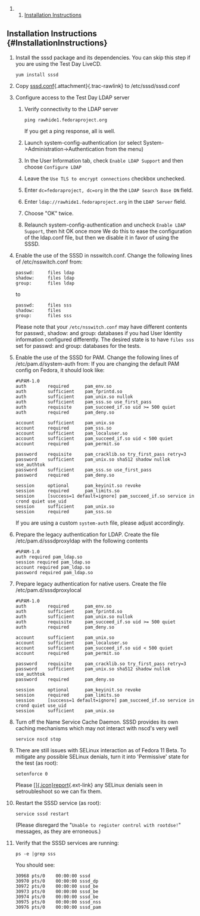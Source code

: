 <div class="wiki-toc">

1.  1.  [Installation Instructions](#InstallationInstructions)

</div>

Installation Instructions {#InstallationInstructions}
-------------------------

1.  Install the sssd package and its dependencies. You can skip this
    step if you are using the Test Day LiveCD.

    ``` {.wiki}
    yum install sssd
    ```

2.  Copy
    [sssd.conf](https://fedorahosted.org/sssd/attachment/wiki/Fedora_11_Test_Day/sssd.conf "Attachment 'sssd.conf' in Fedora_11_Test_Day"){.attachment}[​](https://fedorahosted.org/sssd/raw-attachment/wiki/Fedora_11_Test_Day/sssd.conf "Download"){.trac-rawlink}
    to /etc/sssd/sssd.conf
3.  Configure access to the Test Day LDAP server
    1.  Verify connectivity to the LDAP server

        ``` {.wiki}
        ping rawhide1.fedoraproject.org
        ```

        If you get a ping response, all is well.

    2.  Launch system-config-authentication (or select
        System-&gt;Administration-&gt;Authentication from the menu)
    3.  In the User Information tab, check `Enable LDAP Support` and
        then choose `Configure LDAP`
    4.  Leave the `Use TLS to encrypt connections` checkbox unchecked.
    5.  Enter `dc=fedoraproject, dc=org` in the the
        `LDAP Search Base DN` field.
    6.  Enter `ldap://rawhide1.fedoraproject.org` in the `LDAP Server`
        field.
    7.  Choose "OK" twice.
    8.  Relaunch system-config-authentication and uncheck
        `Enable LDAP Support`, then hit OK once more We do this to ease
        the configuration of the ldap.conf file, but then we disable it
        in favor of using the SSSD.

4.  Enable the use of the SSSD in nsswitch.conf. Change the following
    lines of /etc/nsswitch.conf from:

    ``` {.wiki}
    passwd:     files ldap
    shadow:     files ldap
    group:      files ldap
    ```

    to

    ``` {.wiki}
    passwd:     files sss
    shadow:     files
    group:      files sss
    ```

    Please note that your `/etc/nsswitch.conf` may have different
    contents for passwd:, shadow: and group: databases if you had User
    Identity information configured differently. The desired state is to
    have `files sss` set for passwd: and group: databases for the tests.

5.  Enable the use of the SSSD for PAM. Change the following lines of
    /etc/pam.d/system-auth from: If you are changing the default PAM
    config on Fedora, it should look like:

    ``` {.wiki}
    #%PAM-1.0
    auth        required      pam_env.so
    auth        sufficient    pam_fprintd.so
    auth        sufficient    pam_unix.so nullok
    auth        sufficient    pam_sss.so use_first_pass
    auth        requisite     pam_succeed_if.so uid >= 500 quiet
    auth        required      pam_deny.so

    account     sufficient    pam_unix.so
    account     required      pam_sss.so
    account     sufficient    pam_localuser.so
    account     sufficient    pam_succeed_if.so uid < 500 quiet
    account     required      pam_permit.so

    password    requisite     pam_cracklib.so try_first_pass retry=3
    password    sufficient    pam_unix.so sha512 shadow nullok use_authtok
    password    sufficient    pam_sss.so use_first_pass
    password    required      pam_deny.so

    session     optional      pam_keyinit.so revoke
    session     required      pam_limits.so
    session     [success=1 default=ignore] pam_succeed_if.so service in crond quiet use_uid
    session     sufficient    pam_unix.so
    session     required      pam_sss.so
    ```

    If you are using a custom `system-auth` file, please adjust
    accordingly.

6.  Prepare the legacy authentication for LDAP. Create the file
    /etc/pam.d/sssdproxyldap with the following contents

    ``` {.wiki}
    #%PAM-1.0
    auth required pam_ldap.so
    session required pam_ldap.so
    account required pam_ldap.so
    password required pam_ldap.so
    ```

7.  Prepare legacy authentication for native users. Create the file
    /etc/pam.d/sssdproxylocal

    ``` {.wiki}
    #%PAM-1.0
    auth        required      pam_env.so
    auth        sufficient    pam_fprintd.so
    auth        sufficient    pam_unix.so nullok
    auth        requisite     pam_succeed_if.so uid >= 500 quiet
    auth        required      pam_deny.so

    account     sufficient    pam_unix.so
    account     sufficient    pam_localuser.so
    account     sufficient    pam_succeed_if.so uid < 500 quiet
    account     required      pam_permit.so

    password    requisite     pam_cracklib.so try_first_pass retry=3
    password    sufficient    pam_unix.so sha512 shadow nullok use_authtok
    password    required      pam_deny.so

    session     optional      pam_keyinit.so revoke
    session     required      pam_limits.so
    session     [success=1 default=ignore] pam_succeed_if.so service in crond quiet use_uid
    session     sufficient    pam_unix.so
    ```

8.  Turn off the Name Service Cache Daemon. SSSD provides its own
    caching mechanisms which may not interact with nscd's very well

    ``` {.wiki}
    service nscd stop
    ```

9.  There are still issues with SELinux interaction as of Fedora 11
    Beta. To mitigate any possible SELinux denials, turn it into
    'Permissive' state for the test (as root):

    ``` {.wiki}
    setenforce 0
    ```

    Please
    [[​]{.icon}report](https://fedorahosted.org/sssd/newticket){.ext-link}
    any SELinux denials seen in setroubleshoot so we can fix them.

10. Restart the SSSD service (as root):

    ``` {.wiki}
    service sssd restart
    ```

    (Please disregard the "`Unable to register control with rootdse!`"
    messages, as they are erroneous.)

11. Verify that the SSSD services are running:

    ``` {.wiki}
    ps -e |grep sss
    ```

    You should see:

    ``` {.wiki}
    30968 pts/0    00:00:00 sssd
    30970 pts/0    00:00:00 sssd_dp
    30972 pts/0    00:00:00 sssd_be
    30973 pts/0    00:00:00 sssd_be
    30974 pts/0    00:00:00 sssd_be
    30975 pts/0    00:00:00 sssd_nss
    30976 pts/0    00:00:00 sssd_pam
    ```


